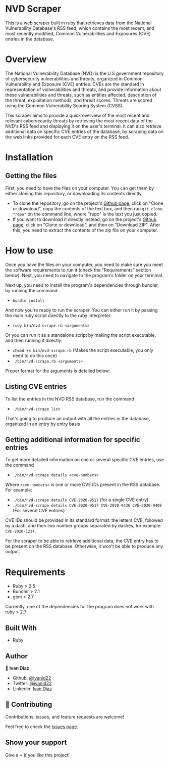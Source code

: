 # NVD Scraper

This is a web scraper built in ruby that retrieves data from the National Vulnerability Database's RSS feed, which contains the most recent, and most recently modified, Common Vulnerabilities and Exposures (CVE) entries in the database.

# Overview

The National Vulnerability Database (NVD) is the U.S government repository of cybersecurity vulnerabilities and threats, organized in Common Vulnerability and Exposure (CVE) entries. CVEs are the standard in representation of vulnerabilities and threats, and provide information about these vulnerabilities and threats, such as entities affected, description of the threat, exploitation methods, and threat scores.
Threats are scored using the Common Vulnerability Scoring System (CVSS).

This scraper aims to provide a quick overview of the most recent and relevant cybersecurity threats by retrieving the most recent data of the NVD's RSS feed and displaying it on the user's terminal. It can also retrieve additional data on specific CVE entries of the database, by scraping data on the web links provided for each CVE entry on the RSS feed. 

# Installation

## Getting the files
First, you need to have the files on your computer. You can get them by either cloning this repository, or downloading its contents directly
- To clone the repository, go on the project's [Github page](https://github.com/ivanid22/NVD-scraper), click on "Clone or download", copy the contents of the text box, and then run `git clone "repo"` on the command line, where "repo" is the text you just copied.
- If you want to download it directly instead, go on the project's [Github page](https://github.com/ivanid22/NVD-scraper), click on "Clone or download", and then on "Download ZIP". After this, you need to extract the contents of the zip file on your computer.

# How to use

Once you have the files on your computer, you need to make sure you meet the software requirements to run it (check the "Requirements" section below). Next, you need to navigate to the program's folder on your terminal.

Next up, you need to install the program's dependencies through bundler, by running the command:

- `bundle install`

And now you're ready to run the scraper. You can either run it by passing the main ruby script directly to the ruby interpreter:

- `ruby bin/nvd-scrape.rb <arguments>`

Or you can run it as a standalone script by making the script executable, and then running it directly:

- `chmod +x bin/nvd-scrape.rb` (Makes the script executable, you only need to do this once)
- `./bin/nvd-scrape.rb <arguments>`

Proper format for the arguments is detailed below:

## Listing CVE entries

To list the entries in the NVD RSS database, run the command
- `./bin/nvd-scrape list`

That's going to produce an output with all the entries in the database, organized in an entry by entry basis

## Getting additional information for specific entries

To get more detailed information on one or several specific CVE entries, use the command

- `./bin/nvd-scrape details <cve-numbers>`

Where `<cve-numbers>` is one or more CVE IDs present in the RSS database. For example:

- `./bin/nvd-scrape details CVE-2020-9517` (for a single CVE entry)
- `./bin/nvd-scrape details CVE-2020-9517 CVE-2020-9436 CVE-2020-9408` (For several CVE entries)

CVE IDs should be provided in its standard format: the letters CVE, followed by a dash, and then two number groups separated by dashes, for example: `CVE-2020-1234`.

For the scraper to be able to retrieve additional data, the CVE entry has to be present on the RSS database. Otherwise, it won't be able to produce any output.

# Requirements

- Ruby > 2.5
- Bundler > 2.1
- gem > 2.7

Currently, one of the dependencies for the program does not work with ruby > 2.7

## Built With

- Ruby

## Author

👤 **Ivan Diaz**

- Github: [@ivanid22](https://github.com/ivanid22)
- Twitter: [@ivanid22](https://twitter.com/ivanid22)
- Linkedin: [Ivan Diaz](https://www.linkedin.com/in/ivan-diaz-3a38b3150/)

## 🤝 Contributing

Contributions, issues, and feature requests are welcome!

Feel free to check the [issues page](issues/).

## Show your support

Give a ⭐️ if you like this project!
